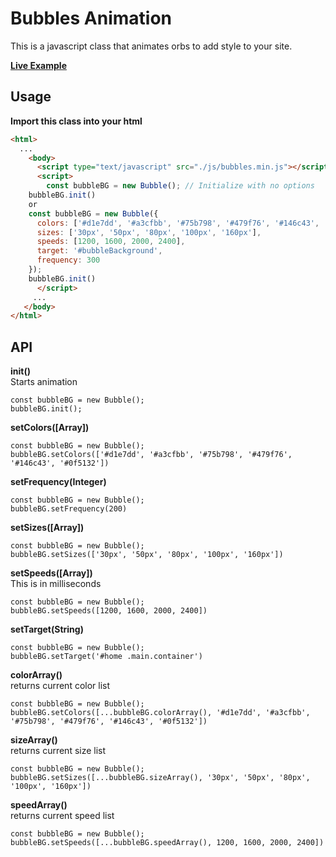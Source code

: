 # Bubbles Animation

This is a javascript class that animates orbs to add style to your site.

**[Live Example](https://crislombardo.com "Live Example")**

## Usage
**Import this class into your html**

```html
<html>
  ...
    <body>
      <script type="text/javascript" src="./js/bubbles.min.js"></script>
      <script>
        const bubbleBG = new Bubble(); // Initialize with no options
	bubbleBG.init()
	or
	const bubbleBG = new Bubble({
	  colors: ['#d1e7dd', '#a3cfbb', '#75b798', '#479f76', '#146c43', '#0f5132'],
	  sizes: ['30px', '50px', '80px', '100px', '160px'],
	  speeds: [1200, 1600, 2000, 2400],
	  target: '#bubbleBackground',
	  frequency: 300
	});
	bubbleBG.init()
      </script>
     ... 
   </body>
</html>
```

## API
**init()**
<br>Starts animation
```
const bubbleBG = new Bubble();
bubbleBG.init();
```
**setColors([Array])**
```
const bubbleBG = new Bubble();
bubbleBG.setColors(['#d1e7dd', '#a3cfbb', '#75b798', '#479f76', '#146c43', '#0f5132'])
```
**setFrequency(Integer)**
```
const bubbleBG = new Bubble();
bubbleBG.setFrequency(200)
```

**setSizes([Array])**
```
const bubbleBG = new Bubble();
bubbleBG.setSizes(['30px', '50px', '80px', '100px', '160px'])
```
**setSpeeds([Array])**
<br>This is in milliseconds
```
const bubbleBG = new Bubble();
bubbleBG.setSpeeds([1200, 1600, 2000, 2400])
```
**setTarget(String)**
```
const bubbleBG = new Bubble();
bubbleBG.setTarget('#home .main.container')
```
**colorArray()**
<br>returns current color list
```
const bubbleBG = new Bubble();
bubbleBG.setColors([...bubbleBG.colorArray(), '#d1e7dd', '#a3cfbb', '#75b798', '#479f76', '#146c43', '#0f5132'])
```
**sizeArray()**
<br>returns current size list
```
const bubbleBG = new Bubble();
bubbleBG.setSizes([...bubbleBG.sizeArray(), '30px', '50px', '80px', '100px', '160px'])
```
**speedArray()**
<br>returns current speed list
```
const bubbleBG = new Bubble();
bubbleBG.setSpeeds([...bubbleBG.speedArray(), 1200, 1600, 2000, 2400])
```

